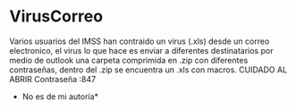 # VirusCorreo 
Varios usuarios del IMSS han contraido un virus (.xls)  desde un correo electronico, el virus lo que hace es enviar a diferentes destinatarios  por medio de outlook una carpeta comprimida en .zip con diferentes contraseñas, dentro del .zip se encuentra un .xls con macros. 
 CUIDADO AL ABRIR
 Contraseña :847 
 
 
 * No es de mi autoría*
